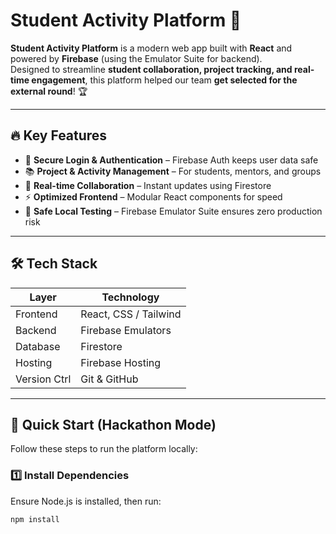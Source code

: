 # Student Activity Platform 🚀

**Student Activity Platform** is a modern web app built with **React** and powered by **Firebase** (using the Emulator Suite for backend).  
Designed to streamline **student collaboration, project tracking, and real-time engagement**, this platform helped our team **get selected for the external round**! 🏆

---

## 🔥 Key Features

- 🔐 **Secure Login & Authentication** – Firebase Auth keeps user data safe  
- 📚 **Project & Activity Management** – For students, mentors, and groups  
- 💬 **Real-time Collaboration** – Instant updates using Firestore  
- ⚡ **Optimized Frontend** – Modular React components for speed  
- 🧪 **Safe Local Testing** – Firebase Emulator Suite ensures zero production risk  

---

## 🛠 Tech Stack

| Layer         | Technology               |
|---------------|-------------------------|
| Frontend      | React, CSS / Tailwind   |
| Backend       | Firebase Emulators      |
| Database      | Firestore               |
| Hosting       | Firebase Hosting        |
| Version Ctrl  | Git & GitHub            |

---

## 🚀 Quick Start (Hackathon Mode)

Follow these steps to run the platform locally:

### 1️⃣ Install Dependencies
Ensure Node.js is installed, then run:
```bash
npm install
